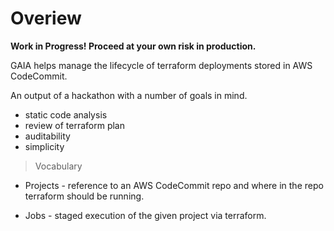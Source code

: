 # Overiew

**Work in Progress! Proceed at your own risk in production.**

GAIA helps manage the lifecycle of terraform deployments stored in AWS CodeCommit.

An output of a hackathon with a number of goals in mind.

- static code analysis
- review of terraform plan
- auditability
- simplicity 


> Vocabulary 

- Projects - reference to an AWS CodeCommit repo and where in the repo terraform should be running.

- Jobs - staged execution of the given project via terraform.